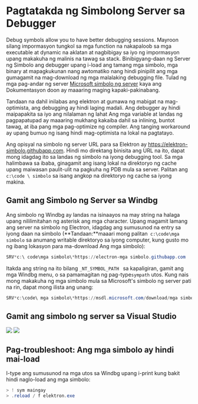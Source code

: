 # Pagtatakda ng Simbolong Server sa Debugger

Debug symbols allow you to have better debugging sessions. Mayroon silang impormasyon tungkol sa mga function na nakapaloob sa mga executable at dynamic na aklatan at nagbibigay sa iyo ng impormasyon upang makakuha ng malinis na tawag sa stack. Binibigyang-daan ng Server ng Simbolo ang debugger upang i-load ang tamang mga simbolo, mga binary at mapagkukunan nang awtomatiko nang hindi pinipilit ang mga gumagamit na mag-download ng mga malalaking debugging file. Tulad ng mga pag-andar ng server [Microsoft simbolo ng server](https://support.microsoft.com/kb/311503) kaya ang Dokumentasyon doon ay maaaring maging kapaki-pakinabang.

Tandaan na dahil inilabas ang elektron at gumawa ng mabigat na mag-optimista, ang debugging ay hindi laging madali. Ang debugger ay hindi maipapakita sa iyo ang nilalaman ng lahat Ang mga variable at landas ng pagpapatupad ay maaaring mukhang kakaiba dahil sa inlining, buntot tawag, at iba pang mga pag-optimize ng compiler. Ang tanging workaround ay upang bumuo ng isang hindi mag-optimista na lokal na pagtatayo.

Ang opisyal na simbolo ng server URL para sa Elektron ay https://elektron-simbolo.githubapp.com. Hindi mo direktang binisita ang URL na ito, dapat mong idagdag ito sa landas ng simbolo na iyong debugging tool. Sa mga halimbawa sa ibaba, ginagamit ang isang lokal na direktoryo ng cache upang maiwasan paulit-ulit na pagkuha ng PDB mula sa server. Palitan ang ` c:\code \ simbolo ` sa isang angkop na direktoryo ng cache sa iyong makina.

## Gamit ang Simbolo ng Server sa Windbg

Ang simbolo ng Windbg ay landas na isinaayos na may string na halaga upang nililimitahan ng asterisk ang mga character. Upang magamit lamang ang server na simbolo ng Electron, idagdag ang sumusunod na entry sa iyong daan na simbolo (**Tandaan:**maaari mong palitan` c:\code\mga simbolo` sa anumang writable direktoryo sa iyong computer, kung gusto mo ng ibang lokasyon para ma-download Ang mga simbolo):

```powershell
SRV*c:\ code\mga simbolo\*https://electron-mga simbolo.githubapp.com
```

Itakda ang string na ito bilang `_NT_SYMBOL_PATH ` sa kapaligiran, gamit ang mga Windbg menu, o sa pamamagitan ng pag-type`sympath` utos. Kung nais mong makakuha ng mga simbolo mula sa Microsoft's simbolo ng server pati na rin, dapat mong ilista ang unang:

```powershell
SRV*c:\code\ mga simbolo\*https://msdl.microsoft.com/download/mga simbolo;SRV* c:\code\mga simbolo\*https://elektron-symbols.githubapp.com
```

## Gamit ang simbolo ng server sa Visual Studio

<img src='https://mdn.mozillademos.org/files/733/symbol-server-vc8express-menu.jpg' /> <img src='https://mdn.mozillademos.org/files/2497/2005_options.gif' />

## Pag-troubleshoot: Ang mga simbolo ay hindi mai-load

I-type ang sumusunod na mga utos sa Windbg upang i-print kung bakit hindi naglo-load ang mga simbolo:

```powershell
> ! sym maingay
> .reload / f elektron.exe
```